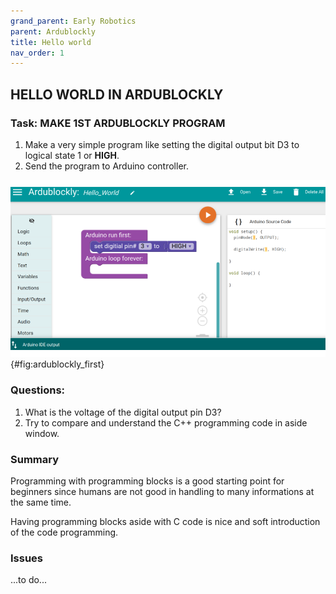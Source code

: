 ```yaml
---
grand_parent: Early Robotics
parent: Ardublockly
title: Hello world
nav_order: 1
---
```


## HELLO WORLD IN ARDUBLOCKLY

### Task: MAKE 1ST ARDUBLOCKLY PROGRAM

1. Make a very simple program like setting the digital output bit D3 to logical state 1 or **HIGH**.
2. Send the program to Arduino controller.

![First program in Ardublockly.](./slike/Hello_World_Ardublockly_1.png){#fig:ardublockly_first}

### Questions:

1.  What is the voltage of the digital output pin D3?
2.  Try to compare and understand the C++ programming code in aside
    window.

### Summary
Programming with programming blocks is a good starting point for beginners since humans are not good in handling to many informations at the same time.

Having programming blocks aside with C code is nice and soft introduction of the code programming.

### Issues
...to do...

